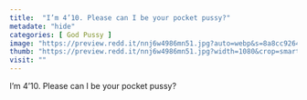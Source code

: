```yaml
---
title:  "I’m 4’10. Please can I be your pocket pussy?"
metadate: "hide"
categories: [ God Pussy ]
image: "https://preview.redd.it/nnj6w4986mn51.jpg?auto=webp&s=8a8cc926435a667c49d6a0932be3ddfd85de2a46"
thumb: "https://preview.redd.it/nnj6w4986mn51.jpg?width=1080&crop=smart&auto=webp&s=dba0bd04c9bd73061f7a8adb76c9780553435431"
visit: ""
---
```

I’m 4’10. Please can I be your pocket pussy?
